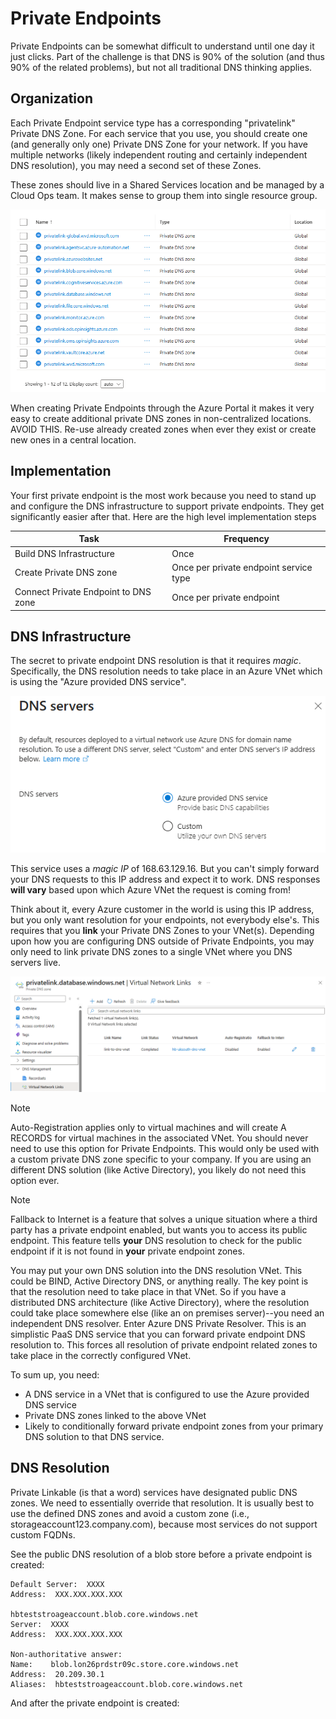 # Private Endpoints

Private Endpoints can be somewhat difficult to understand until one day it just clicks. Part of the challenge is that DNS is 90% of the solution (and thus 90% of the related problems), but not all traditional DNS thinking applies.

## Organization

Each Private Endpoint service type has a corresponding "privatelink" Private DNS Zone. For each service that you use, you should create one (and generally only one) Private DNS Zone for your network. If you have multiple networks (likely independent routing and certainly independent DNS resolution), you may need a second set of these Zones.

These zones should live in a Shared Services location and be managed by a Cloud Ops team. It makes sense to group them into single resource group.

![List of private zones](/images/list-of-private-zones.png)

When creating Private Endpoints through the Azure Portal it makes it very easy to create additional private DNS zones in non-centralized locations. AVOID THIS. Re-use already created zones when ever they exist or create new ones in a central location.

## Implementation

Your first private endpoint is the most work because you need to stand up and configure the DNS infrastructure to support private endpoints. They get significantly easier after that. Here are the high level implementation steps

|Task|Frequency|
|----|---------|
|Build DNS Infrastructure|Once|
|Create Private DNS zone|Once per private endpoint service type|
|Connect Private Endpoint to DNS zone|Once per private endpoint|

## DNS Infrastructure

The secret to private endpoint DNS resolution is that it requires *magic*. Specifically, the DNS resolution needs to take place in an Azure VNet which is using the "Azure provided DNS service".

![DNS service](/images/dns-service.png)

This service uses a *magic IP* of 168.63.129.16. But you can't simply forward your DNS requests to this IP address and expect it to work. DNS responses **will vary** based upon which Azure VNet the request is coming from!

Think about it, every Azure customer in the world is using this IP address, but you only want resolution for your endpoints, not everybody else's. This requires that you **link** your Private DNS Zones to your VNet(s). Depending upon how you are configuring DNS outside of Private Endpoints, you may only need to link private DNS zones to a single VNet where you DNS servers live.

![VNet linking](/images/vnet-link.png)

> [!NOTE]
> Auto-Registration applies only to virtual machines and will create A RECORDS for virtual machines in the associated VNet. You should never need to use this option for Private Endpoints. This would only be used with a custom private DNS zone specific to your company. If you are using an different DNS solution (like Active Directory), you likely do not need this option ever.

> [!NOTE]
> Fallback to Internet is a feature that solves a unique situation where a third party has a private endpoint enabled, but wants you to access its public endpoint. This feature tells **your** DNS resolution to check for the public endpoint if it is not found in **your** private endpoint zones.

You may put your own DNS solution into the DNS resolution VNet. This could be BIND, Active Directory DNS, or anything really. The key point is that the resolution need to take place in that VNet. So if you have a distributed DNS architecture (like Active Directory), where the resolution could take place somewhere else (like an on premises server)--you need an independent DNS resolver. Enter Azure DNS Private Resolver. This is an simplistic PaaS DNS service that you can forward private endpoint DNS resolution to. This forces all resolution of private endpoint related zones to take place in the correctly configured VNet.

To sum up, you need:

- A DNS service in a VNet that is configured to use the Azure provided DNS service
- Private DNS zones linked to the above VNet
- Likely to conditionally forward private endpoint zones from your primary DNS solution to that DNS service.

## DNS Resolution

Private Linkable (is that a word) services have designated public DNS zones. We need to essentially override that resolution. It is usually best to use the defined DNS zones and avoid a custom zone (i.e., storageaccount123.company.com), because most services do not support custom FQDNs.

See the public DNS resolution of a blob store before a private endpoint is created:

    Default Server:  XXXX
    Address:  XXX.XXX.XXX.XXX

    hbteststroageaccount.blob.core.windows.net
    Server:  XXXX
    Address:  XXX.XXX.XXX.XXX

    Non-authoritative answer:
    Name:    blob.lon26prdstr09c.store.core.windows.net
    Address:  20.209.30.1
    Aliases:  hbteststroageaccount.blob.core.windows.net

And after the private endpoint is created: